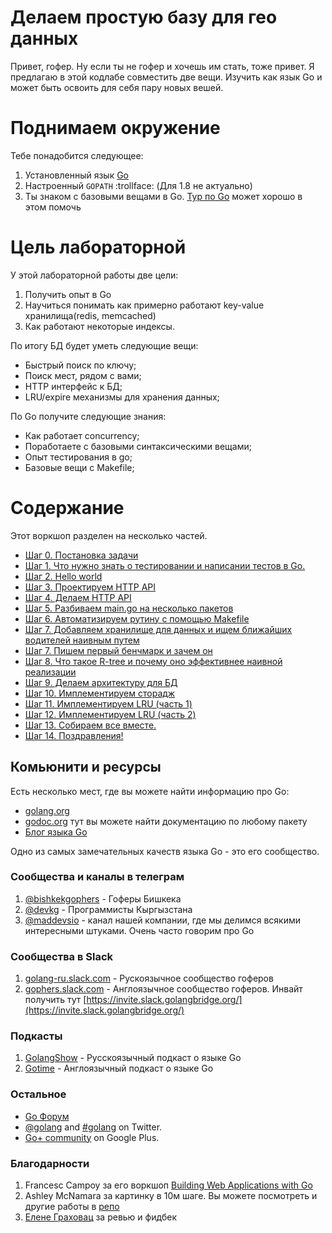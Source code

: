 # Делаем простую базу для гео данных

Привет, гофер. Ну если ты не гофер и хочешь им стать, тоже привет.  Я предлагаю в этой кодлабе совместить две вещи. Изучить как язык Go и может быть освоить для себя пару новых вешей. 

# Поднимаем окружение
Тебе понадобится следующее:

1. Установленный язык [Go](https://golang.org/)
2. Настроенный `GOPATH` :trollface: (Для 1.8 не актуально)
3. Ты знаком с базовыми вещами в Go. [Тур по Go](https://tour.golang.org/) может хорошо в этом помочь

# Цель лабораторной

У этой лабораторной работы две цели:

1. Получить опыт в Go
2. Научиться понимать как примерно работают key-value хранилища(redis, memcached) 
3. Как работают некоторые индексы.

По итогу БД будет уметь следующие вещи:

* Быстрый поиск по ключу;
* Поиск мест, рядом с вами;
* HTTP интерфейс к БД;
* LRU/expire механизмы для хранения данных;

По Go получите следующие знания:

* Как работает concurrency;
* Поработаете с базовыми синтаксическими вещами;
* Опыт тестирования в go;
* Базовые вещи с Makefile;

# Содержание

Этот воркшоп разделен на несколько частей.

* [Шаг 0. Постановка задачи](step00/README.md)
* [Шаг 1. Что нужно знать о тестировании и написании тестов в Go.](step01/README.md)
* [Шаг 2. Hello world](step02/README.md)
* [Шаг 3. Проектируем HTTP API](step03/README.md)
* [Шаг 4. Делаем HTTP API](step04/README.md)
* [Шаг 5. Разбиваем main.go на несколько пакетов](step05/README.md)
* [Шаг 6. Автоматизируем рутину с помощью Makefile](step06/README.md)
* [Шаг 7. Добавляем хранилище для данных и ищем ближайших водителей наивным путем](step07/README.md)
* [Шаг 7. Пишем первый бенчмарк и зачем он](step07/README.md)
* [Шаг 8. Что такое R-tree и почему оно эффективнее наивной реализации](step08/README.md)
* [Шаг 9. Делаем архитектуру для БД](step09/README.md)
* [Шаг 10. Имплементируем сторадж](step10/README.md)
* [Шаг 11. Имплементируем LRU (часть 1)](step11/README.md)
* [Шаг 12. Имплементируем LRU (часть 2)](step12/README.md)
* [Шаг 13. Собираем все вместе.](step13/README.md)
* [Шаг 14. Поздравления!](step14/README.md)

## Комьюнити и ресурсы

Есть несколько мест, где вы можете найти информацию про Go:

- [golang.org](https://golang.org)
- [godoc.org](https://godoc.org) тут вы можете найти документацию по любому пакету
- [Блог языка Go](https://blog.golang.org)

Одно из самых замечательных качеств языка Go - это его сообщество. 
### Сообщества и каналы в телеграм

1. [@bishkekgophers](https://telegram.me/bishkekgophers) - Гоферы Бишкека
2. [@devkg](https://telegram.me/devkg) - Программисты Кыргызстана
3. [@maddevsio](https://telegram.me/maddevsio) - канал нашей компании, где мы делимся всякими интересными штуками. Очень часто говорим про Go

### Сообщества в Slack

1. [golang-ru.slack.com](golang-ru.slack.com) - Рускоязычное сообщество гоферов
2. [gophers.slack.com](gophers.slack.com) - Англоязычное сообщество гоферов. Инвайт получить тут [https://invite.slack.golangbridge.org/](https://invite.slack.golangbridge.org/)


### Подкасты

1. [GolangShow](https://golangshow.com) - Русскоязычный подкаст о языке Go
2. [Gotime](http://gotime.fm) - Англоязычный подкаст о языке Go

### Остальное
- [Go Форум](https://forum.golangbridge.org/)
- [@golang](https://twitter.com/golang) and [#golang](https://twitter.com/search?q=%23golang) on Twitter.
- [Go+ community](https://plus.google.com/u/1/communities/114112804251407510571) on Google Plus.

### Благодарности

1. Francesc Campoy за его воркшоп [Building Web Applications with Go](https://github.com/campoy/go-web-workshop/)
2. Ashley McNamara за картинку в 10м шаге. Вы можете посмотреть и другие работы в [репо](https://github.com/ashleymcnamara/gophers)
3. [Елене Граховац](https://twitter.com/webdeva) за ревью и фидбек
